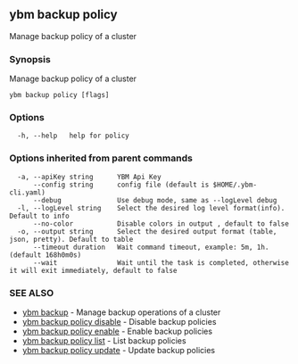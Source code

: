 ## ybm backup policy

Manage backup policy of a cluster

### Synopsis

Manage backup policy of a cluster

```
ybm backup policy [flags]
```

### Options

```
  -h, --help   help for policy
```

### Options inherited from parent commands

```
  -a, --apiKey string      YBM Api Key
      --config string      config file (default is $HOME/.ybm-cli.yaml)
      --debug              Use debug mode, same as --logLevel debug
  -l, --logLevel string    Select the desired log level format(info). Default to info
      --no-color           Disable colors in output , default to false
  -o, --output string      Select the desired output format (table, json, pretty). Default to table
      --timeout duration   Wait command timeout, example: 5m, 1h. (default 168h0m0s)
      --wait               Wait until the task is completed, otherwise it will exit immediately, default to false
```

### SEE ALSO

* [ybm backup](ybm_backup.md)	 - Manage backup operations of a cluster
* [ybm backup policy disable](ybm_backup_policy_disable.md)	 - Disable backup policies
* [ybm backup policy enable](ybm_backup_policy_enable.md)	 - Enable backup policies
* [ybm backup policy list](ybm_backup_policy_list.md)	 - List backup policies
* [ybm backup policy update](ybm_backup_policy_update.md)	 - Update backup policies

